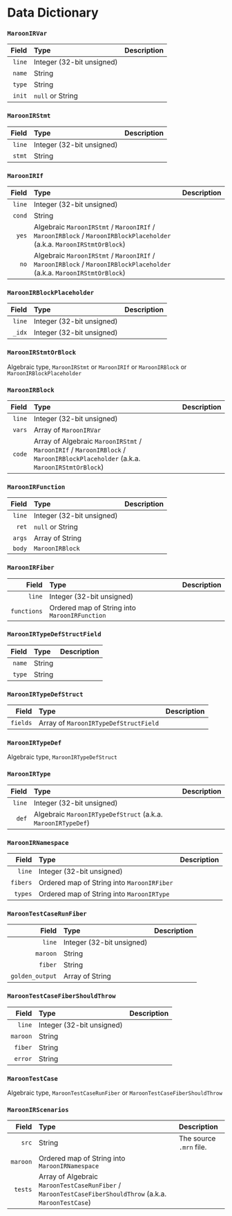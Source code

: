 # Data Dictionary

### `MaroonIRVar`
| **Field** | **Type** | **Description** |
| ---: | :--- | :--- |
| `line` | Integer (32-bit unsigned) |
| `name` | String |
| `type` | String |
| `init` | `null` or String |


### `MaroonIRStmt`
| **Field** | **Type** | **Description** |
| ---: | :--- | :--- |
| `line` | Integer (32-bit unsigned) |
| `stmt` | String |


### `MaroonIRIf`
| **Field** | **Type** | **Description** |
| ---: | :--- | :--- |
| `line` | Integer (32-bit unsigned) |
| `cond` | String |
| `yes` | Algebraic `MaroonIRStmt` / `MaroonIRIf` / `MaroonIRBlock` / `MaroonIRBlockPlaceholder` (a.k.a. `MaroonIRStmtOrBlock`) |
| `no` | Algebraic `MaroonIRStmt` / `MaroonIRIf` / `MaroonIRBlock` / `MaroonIRBlockPlaceholder` (a.k.a. `MaroonIRStmtOrBlock`) |


### `MaroonIRBlockPlaceholder`
| **Field** | **Type** | **Description** |
| ---: | :--- | :--- |
| `line` | Integer (32-bit unsigned) |
| `_idx` | Integer (32-bit unsigned) |


### `MaroonIRStmtOrBlock`
Algebraic type, `MaroonIRStmt` or `MaroonIRIf` or `MaroonIRBlock` or `MaroonIRBlockPlaceholder`


### `MaroonIRBlock`
| **Field** | **Type** | **Description** |
| ---: | :--- | :--- |
| `line` | Integer (32-bit unsigned) |
| `vars` | Array of `MaroonIRVar` |
| `code` | Array of Algebraic `MaroonIRStmt` / `MaroonIRIf` / `MaroonIRBlock` / `MaroonIRBlockPlaceholder` (a.k.a. `MaroonIRStmtOrBlock`) |


### `MaroonIRFunction`
| **Field** | **Type** | **Description** |
| ---: | :--- | :--- |
| `line` | Integer (32-bit unsigned) |
| `ret` | `null` or String |
| `args` | Array of String |
| `body` | `MaroonIRBlock` |


### `MaroonIRFiber`
| **Field** | **Type** | **Description** |
| ---: | :--- | :--- |
| `line` | Integer (32-bit unsigned) |
| `functions` | Ordered map of String into `MaroonIRFunction` |


### `MaroonIRTypeDefStructField`
| **Field** | **Type** | **Description** |
| ---: | :--- | :--- |
| `name` | String |
| `type` | String |


### `MaroonIRTypeDefStruct`
| **Field** | **Type** | **Description** |
| ---: | :--- | :--- |
| `fields` | Array of `MaroonIRTypeDefStructField` |


### `MaroonIRTypeDef`
Algebraic type, `MaroonIRTypeDefStruct`


### `MaroonIRType`
| **Field** | **Type** | **Description** |
| ---: | :--- | :--- |
| `line` | Integer (32-bit unsigned) |
| `def` | Algebraic `MaroonIRTypeDefStruct` (a.k.a. `MaroonIRTypeDef`) |


### `MaroonIRNamespace`
| **Field** | **Type** | **Description** |
| ---: | :--- | :--- |
| `line` | Integer (32-bit unsigned) |
| `fibers` | Ordered map of String into `MaroonIRFiber` |
| `types` | Ordered map of String into `MaroonIRType` |


### `MaroonTestCaseRunFiber`
| **Field** | **Type** | **Description** |
| ---: | :--- | :--- |
| `line` | Integer (32-bit unsigned) |
| `maroon` | String |
| `fiber` | String |
| `golden_output` | Array of String |


### `MaroonTestCaseFiberShouldThrow`
| **Field** | **Type** | **Description** |
| ---: | :--- | :--- |
| `line` | Integer (32-bit unsigned) |
| `maroon` | String |
| `fiber` | String |
| `error` | String |


### `MaroonTestCase`
Algebraic type, `MaroonTestCaseRunFiber` or `MaroonTestCaseFiberShouldThrow`


### `MaroonIRScenarios`
| **Field** | **Type** | **Description** |
| ---: | :--- | :--- |
| `src` | String | The source `.mrn` file. |
| `maroon` | Ordered map of String into `MaroonIRNamespace` |
| `tests` | Array of Algebraic `MaroonTestCaseRunFiber` / `MaroonTestCaseFiberShouldThrow` (a.k.a. `MaroonTestCase`) |

